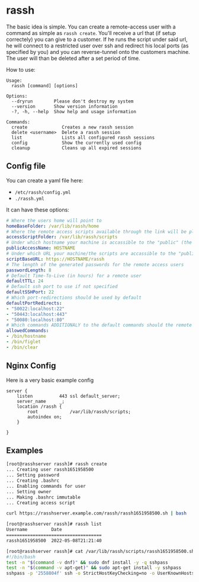 # rassh

The basic idea is simple. You can create a remote-access user with a command as simple as `rassh create`.
You'll receive a url that (if setup correctely) you can give to a customer. If he runs the script under said url, he will connect to a restricted user over ssh and redirect his local ports (as specified by you) and you can reverse-tunnel onto the customers machine. The user will than be deleted after a set period of time.

How to use:
```
Usage:
  rassh [command] [options]

Options:
  --dryrun        Please don't destroy my system
  --version       Show version information
  -?, -h, --help  Show help and usage information

Commands:
  create             Creates a new rassh session
  delete <username>  Delete a rassh session
  list               Lists all configured rassh sessions
  config             Show the currently used config
  cleanup            Cleans up all expired sessions
```

## Config file

You can create a yaml file here:
- `/etc/rassh/config.yml`
- `./rassh.yml`

It can have these options:

```yaml
# Where the users home will point to
homeBaseFolder: /var/lib/rassh/home
# Where the remote access scripts available through the link will be placed
accessScriptFolder: /var/lib/rassh/scripts
# Under which hostname your machine is accassible to the "public" (the remote machine)
publicAccessName: HOSTNAME
# Under which URL your machine/the scripts are accassible to the "public" (the remote machine)
scriptBaseURL: https://HOSTNAME/rassh
# The length of the generated passwords for the remote access users
passwordLength: 8
# Default Time-To-Live (in hours) for a remote user
defaultTTL: 24
# Default ssh port to use if not specified
defaultSSHPort: 22
# Which port-redirections should be used by default
defaultPortRedirects:
- "50022:localhost:22"
- "50443:localhost:443"
- "50080:localhost:80"
# Which commands ADDITIONALY to the default commands should the remote access user be allowed to run
allowedCommands:
- /bin/hostname
- /bin/figlet
- /bin/clear
```

## Nginx Config

Here is a very basic example config

```
server {
    listen          443 ssl default_server;
    server_name     _;
    location /rassh {
        root            /var/lib/rassh/scripts;
        autoindex on;
    }

}

```

## Examples

```bash
[root@rasshserver rassh]# rassh create
... Creating user rassh1651958500
... Setting password
... Creating .bashrc
... Enabling commands for user
... Setting owner
... Making .bashrc immutable
... Creating access script

curl https://rasshserver.example.com/rassh/rassh1651958500.sh | bash

[root@rasshserver rassh]# rassh list
Username         Date
====================================
rassh1651958500  2022-05-08T21:21:40

[root@rasshserver rassh]# cat /var/lib/rassh/scripts/rassh1651958500.sh
#!/bin/bash
test -n "$(command -v dnf)" && sudo dnf install -y -q sshpass
test -n "$(command -v apt-get)" && sudo apt-get install -y sshpass
sshpass -p '2558804f' ssh -o StrictHostKeyChecking=no -o UserKnownHostsFile=/dev/null -lrassh1651958500 -p22 -R 22:localhost:50022@rasshserver.example.com

```